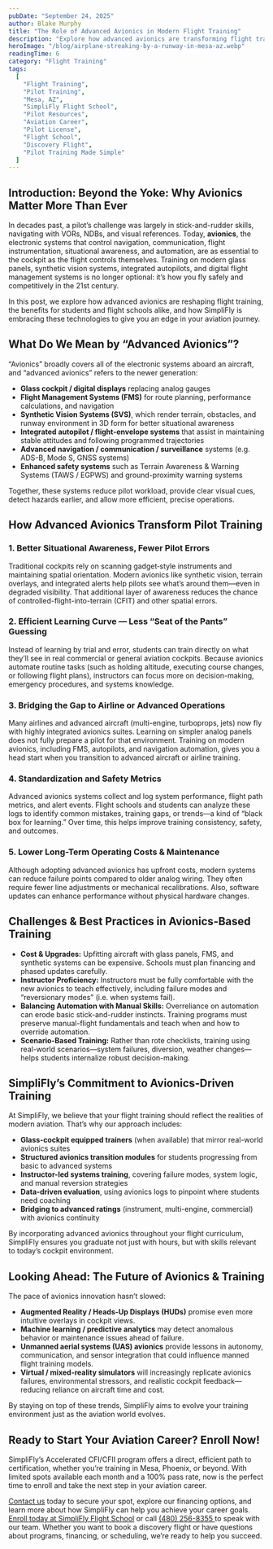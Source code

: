 ```yaml
---
pubDate: "September 24, 2025"
author: Blake Murphy
title: "The Role of Advanced Avionics in Modern Flight Training"
description: "Explore how advanced avionics are transforming flight training, enhancing safety, and preparing pilots for the future of aviation. Learn about the benefits and challenges of avionics-based training at SimpliFly Flight School in Mesa, AZ."
heroImage: "/blog/airplane-streaking-by-a-runway-in-mesa-az.webp"
readingTime: 6
category: "Flight Training"
tags:
  [
    "Flight Training",
    "Pilot Training",
    "Mesa, AZ",
    "SimpliFly Flight School",
    "Pilot Resources",
    "Aviation Career",
    "Pilot License",
    "Flight School",
    "Discovery Flight",
    "Pilot Training Made Simple"
  ]
---
```


## Introduction: Beyond the Yoke: Why Avionics Matter More Than Ever

In decades past, a pilot’s challenge was largely in stick-and-rudder skills, navigating with VORs, NDBs, and visual references. Today, **avionics**, the electronic systems that control navigation, communication, flight instrumentation, situational awareness, and automation, are as essential to the cockpit as the flight controls themselves. Training on modern glass panels, synthetic vision systems, integrated autopilots, and digital flight management systems is no longer optional: it’s how you fly safely and competitively in the 21st century.

In this post, we explore how advanced avionics are reshaping flight training, the benefits for students and flight schools alike, and how SimpliFly is embracing these technologies to give you an edge in your aviation journey.

## What Do We Mean by “Advanced Avionics”?

“Avionics” broadly covers all of the electronic systems aboard an aircraft, and “advanced avionics” refers to the newer generation:

- **Glass cockpit / digital displays** replacing analog gauges
- **Flight Management Systems (FMS)** for route planning, performance calculations, and navigation
- **Synthetic Vision Systems (SVS)**, which render terrain, obstacles, and runway environment in 3D form for better situational awareness
- **Integrated autopilot / flight-envelope systems** that assist in maintaining stable attitudes and following programmed trajectories
- **Advanced navigation / communication / surveillance** systems (e.g. ADS-B, Mode S, GNSS systems)
- **Enhanced safety systems** such as Terrain Awareness & Warning Systems (TAWS / EGPWS) and ground-proximity warning systems

Together, these systems reduce pilot workload, provide clear visual cues, detect hazards earlier, and allow more efficient, precise operations.

## How Advanced Avionics Transform Pilot Training

### 1. Better Situational Awareness, Fewer Pilot Errors

Traditional cockpits rely on scanning gadget‑style instruments and maintaining spatial orientation. Modern avionics like synthetic vision, terrain overlays, and integrated alerts help pilots see what’s around them—even in degraded visibility. That additional layer of awareness reduces the chance of controlled-flight-into-terrain (CFIT) and other spatial errors.

### 2. Efficient Learning Curve — Less “Seat of the Pants” Guessing

Instead of learning by trial and error, students can train directly on what they’ll see in real commercial or general aviation cockpits. Because avionics automate routine tasks (such as holding altitude, executing course changes, or following flight plans), instructors can focus more on decision-making, emergency procedures, and systems knowledge.

### 3. Bridging the Gap to Airline or Advanced Operations

Many airlines and advanced aircraft (multi-engine, turboprops, jets) now fly with highly integrated avionics suites. Learning on simpler analog panels does not fully prepare a pilot for that environment. Training on modern avionics, including FMS, autopilots, and navigation automation, gives you a head start when you transition to advanced aircraft or airline training.

### 4. Standardization and Safety Metrics

Advanced avionics systems collect and log system performance, flight path metrics, and alert events. Flight schools and students can analyze these logs to identify common mistakes, training gaps, or trends—a kind of “black box for learning.” Over time, this helps improve training consistency, safety, and outcomes.

### 5. Lower Long-Term Operating Costs & Maintenance

Although adopting advanced avionics has upfront costs, modern systems can reduce failure points compared to older analog wiring. They often require fewer line adjustments or mechanical recalibrations. Also, software updates can enhance performance without physical hardware changes.

## Challenges & Best Practices in Avionics‑Based Training

- **Cost & Upgrades:** Upfitting aircraft with glass panels, FMS, and synthetic systems can be expensive. Schools must plan financing and phased updates carefully.
- **Instructor Proficiency:** Instructors must be fully comfortable with the new avionics to teach effectively, including failure modes and “reversionary modes” (i.e. when systems fail).
- **Balancing Automation with Manual Skills:** Overreliance on automation can erode basic stick-and-rudder instincts. Training programs must preserve manual-flight fundamentals and teach when and how to override automation.
- **Scenario-Based Training:** Rather than rote checklists, training using real-world scenarios—system failures, diversion, weather changes—helps students internalize robust decision-making.

## SimpliFly’s Commitment to Avionics‑Driven Training

At SimpliFly, we believe that your flight training should reflect the realities of modern aviation. That’s why our approach includes:

- **Glass-cockpit equipped trainers** (when available) that mirror real-world avionics suites
- **Structured avionics transition modules** for students progressing from basic to advanced systems
- **Instructor-led systems training**, covering failure modes, system logic, and manual reversion strategies
- **Data‑driven evaluation**, using avionics logs to pinpoint where students need coaching
- **Bridging to advanced ratings** (instrument, multi-engine, commercial) with avionics continuity

By incorporating advanced avionics throughout your flight curriculum, SimpliFly ensures you graduate not just with hours, but with skills relevant to today’s cockpit environment.

## Looking Ahead: The Future of Avionics & Training

The pace of avionics innovation hasn’t slowed:

- **Augmented Reality / Heads-Up Displays (HUDs)** promise even more intuitive overlays in cockpit views.
- **Machine learning / predictive analytics** may detect anomalous behavior or maintenance issues ahead of failure.
- **Unmanned aerial systems (UAS) avionics** provide lessons in autonomy, communication, and sensor integration that could influence manned flight training models.
- **Virtual / mixed-reality simulators** will increasingly replicate avionics failures, environmental stressors, and realistic cockpit feedback—reducing reliance on aircraft time and cost.

By staying on top of these trends, SimpliFly aims to evolve your training environment just as the aviation world evolves.

## Ready to Start Your Aviation Career? Enroll Now!

SimpliFly’s Accelerated CFI/CFII program offers a direct, efficient path to certification, whether you’re training in Mesa, Phoenix, or beyond. With limited spots available each month and a 100% pass rate, now is the perfect time to enroll and take the next step in your aviation career.

[Contact us](/contact) today to secure your spot, explore our financing options, and learn more about how SimpliFly can help you achieve your career goals.
[Enroll today at SimpliFly Flight School](/enroll-at-simplifly) or call [ (480) 256-8355 ](tel:+14802568355) to speak with our team. Whether you want to book a discovery flight or have questions about programs, financing, or scheduling, we’re ready to help you succeed.


